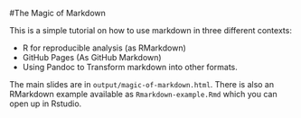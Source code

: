 #The Magic of Markdown

This is a simple tutorial on how to use markdown in three different contexts:

- R for reproducible analysis (as RMarkdown)
- GitHub Pages (As GitHub Markdown)
- Using Pandoc to Transform markdown into other formats.

The main slides are in `output/magic-of-markdown.html`. There is also an RMarkdown example available as `Rmarkdown-example.Rmd` which you can open up in Rstudio.
